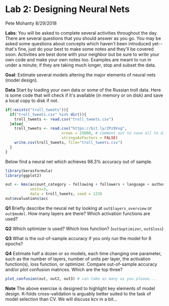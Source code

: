 Lab 2: Designing Neural Nets
================
Pete Mohanty
8/29/2018

**Labs**: You will be asked to complete several activities throughout the day. There are several questions that you should answer as you go. You may be asked some questions about concepts which haven't been introduced yet--that's fine, just do your best to make some notes and they'll be covered soon. Activities are best done with your neighbor but be sure to write your own code and make your own notes too. Examples are meant to run in under a minute; if they are taking much longer, stop and subset the data.

**Goal**: Estimate several models altering the major elements of neural nets (model design).

**Data** Start by loading your own data or some of the Russian troll data. Here is some code that will check if it's available (in memory or on disk) and save a local copy to disk if not.

``` r
if(!exists("troll_tweets")){
  if("troll_tweets.csv" %in% dir()){
    troll_tweets <- read.csv("troll_tweets.csv")
  }else{
    troll_tweets <- read.csv("https://bit.ly/2Pz9Vvg", 
                         nrows = 25000, # comment out to save all to disk
                         stringsAsFactors = FALSE)
    write.csv(troll_tweets, file="troll_tweets.csv")
  }
}
```

Below find a neural net which achieves 98.3% accuracy out of sample.

``` r
library(kerasformula)
library(ggplot2)

out <- kms(account_category ~ following + followers + language + author + retweet, 
           units=3, 
           data = troll_tweets, seed = 123)
out$evaluations$acc
```

**Q1** Briefly describe the neural net by looking at `out$layers_overview` or `out$model`. How many layers are there? Which activation functions are used?

**Q2** Which optimizer is used? Which loss function? (`out$optimizer`, `out$loss`)

**Q3** What is the out-of-sample accuracy if you only run the model for 8 epochs?

**Q4** Estimate half a dozen or so models, each time changing one parameter, such as the number of layers, number of units per layer, the activation function(s), loss function, or optimizer. Compare out-of-sample accuracy and/or plot confusion matrices. Which are the top three?

``` r
plot_confusion(out, out2, out3) # can take as many as you please...
```

**Note** The above exercise is designed to highlight key elements of model design. K-folds cross-validation is arguably better suited to the task of model selection than CV. We will discuss kcv in a bit...
